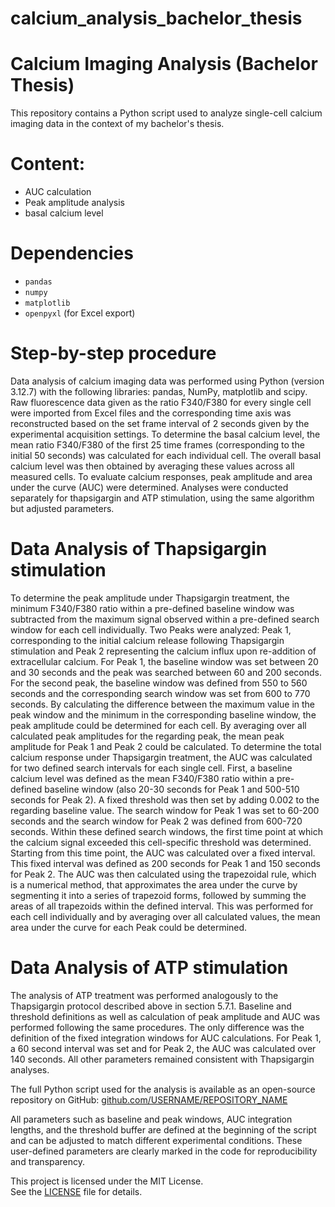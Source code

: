 # calcium_analysis_bachelor_thesis
# Calcium Imaging Analysis (Bachelor Thesis)

This repository contains a Python script used to analyze single-cell calcium imaging data in the context of my bachelor's thesis.

# Content:
- AUC calculation 
- Peak amplitude analysis
- basal calcium level


# Dependencies
- `pandas`
- `numpy`
- `matplotlib`
- `openpyxl` (for Excel export)




# Step-by-step procedure
Data analysis of calcium imaging data was performed using Python (version 3.12.7) with the following libraries: pandas, NumPy, matplotlib and scipy. Raw fluorescence data given as the ratio F340/F380 for every single cell were imported from Excel files and the corresponding time axis was reconstructed based on the set frame interval of 2 seconds given by the experimental acquisition settings. To determine the basal calcium level, the mean ratio F340/F380 of the first 25 time frames (corresponding to the initial 50 seconds) was calculated for each individual cell. The overall basal calcium level was then obtained by averaging these values across all measured cells. To evaluate calcium responses, peak amplitude and area under the curve (AUC) were determined. 
Analyses were conducted separately for thapsigargin and ATP stimulation, using the same algorithm but adjusted parameters. 

# Data Analysis of Thapsigargin stimulation 
To determine the peak amplitude under Thapsigargin treatment, the minimum F340/F380 ratio within a pre-defined baseline window was subtracted from the maximum signal observed within a pre-defined search window for each cell individually. Two Peaks were analyzed: Peak 1, corresponding to the initial calcium release following Thapsigargin stimulation and Peak 2 representing the calcium influx upon re-addition of extracellular calcium. For Peak 1, the baseline window was set between 20 and 30 seconds and the peak was searched between 60 and 200 seconds. For the second peak, the baseline window was defined from 550 to 560 seconds and the corresponding search window was set from 600 to 770 seconds. 
By calculating the difference between the maximum value in the peak window and the minimum in the corresponding baseline window, the peak amplitude could be determined for each cell. By averaging over all calculated peak amplitudes for the regarding peak, the mean peak amplitude for Peak 1 and Peak 2 could be calculated. 
To determine the total calcium response under Thapsigargin treatment, the AUC was calculated for two defined search intervals for each single cell.  First, a baseline calcium level was defined as the mean F340/F380 ratio within a pre-defined baseline window (also 20-30 seconds for Peak 1 and 500-510 seconds for Peak 2). A fixed threshold was then set by adding 0.002 to the regarding baseline value. The search window for Peak 1 was set to 60-200 seconds and the search window for Peak 2 was defined from 600-720 seconds. Within these defined search windows, the first time point at which the calcium signal exceeded this cell-specific threshold was determined. Starting from this time point, the AUC was calculated over a fixed interval. This fixed interval was defined as 200 seconds for Peak 1 and 150 seconds for Peak 2. The AUC was then calculated using the trapezoidal rule, which is a numerical method, that approximates the area under the curve by segmenting it into a series of trapezoid forms, followed by summing the areas of all trapezoids within the defined interval. This was performed for each cell individually and by averaging over all calculated values, the mean area under the curve for each Peak could be determined. 

# Data Analysis of ATP stimulation 
The analysis of ATP treatment was performed analogously to the Thapsigargin protocol described above in section 5.7.1. Baseline and threshold definitions as well as calculation of peak amplitude and AUC was performed following the same procedures. The only difference was the definition of the fixed integration windows for AUC calculations. For Peak 1, a 60 second interval was set and for Peak 2, the AUC was calculated over 140 seconds. All other parameters remained consistent with Thapsigargin analyses. 

The full Python script used for the analysis is available as an open-source repository on GitHub: [github.com/USERNAME/REPOSITORY_NAME](https://github.com/antonia2510/calcium_analysis_bachelor_thesis)


All parameters such as baseline and peak windows, AUC integration lengths, and the threshold buffer are defined at the beginning of the script and can be adjusted to match different experimental conditions. These user-defined parameters are clearly marked in the code for reproducibility and transparency.

This project is licensed under the MIT License.  
See the [LICENSE](LICENSE) file for details.
